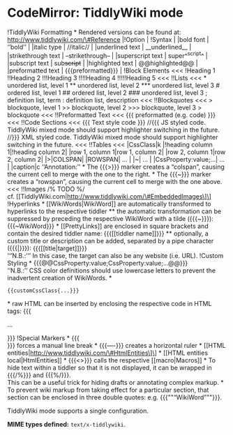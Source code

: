 CodeMirror: TiddlyWiki mode
===========================

!TiddlyWiki Formatting \* Rendered versions can be found at: http://www.tiddlywiki.com/\#Reference |!Option | !Syntax | |bold font | ‘’bold’’ | |italic type | //italic// | |underlined text | \_\_underlined\_\_ | |strikethrough text | –strikethrough– | |superscript text | super^<sup>script</sup>^ | |subscript text | sub<s>script</s> | |highlighted text | @<span class="citation" data-cites="highlighted">@highlighted</span>@@ | |preformatted text | {{{preformatted}}} | !Block Elements &lt;&lt;&lt; !Heading 1 !!Heading 2 !!!Heading 3 !!!!Heading 4 !!!!!Heading 5 &lt;&lt;&lt; !!Lists &lt;&lt;&lt; \* unordered list, level 1 \*\* unordered list, level 2 \*\*\* unordered list, level 3 \# ordered list, level 1 \#\# ordered list, level 2 \#\#\# unordered list, level 3 ; definition list, term : definition list, description &lt;&lt;&lt; !!Blockquotes &lt;&lt;&lt; &gt; blockquote, level 1 &gt;&gt; blockquote, level 2 &gt;&gt;&gt; blockquote, level 3 &gt; blockquote &lt;&lt;&lt; !!Preformatted Text &lt;&lt;&lt; {{{ preformatted (e.g. code) }}} &lt;&lt;&lt; !!Code Sections &lt;&lt;&lt; {{{ Text style code }}} //{{{ JS styled code. TiddlyWiki mixed mode should support highlighter switching in the future. //}}} XML styled code. TiddlyWiki mixed mode should support highlighter switching in the future. &lt;&lt;&lt; !!Tables &lt;&lt;&lt; |CssClass|k |!heading column 1|!heading column 2| |row 1, column 1|row 1, column 2| |row 2, column 1|row 2, column 2| |&gt;|COLSPAN| |ROWSPAN| … | |~| … | |CssProperty:value;…| … | |caption|c ‘’Annotation:’’ \* The {{{&gt;}}} marker creates a “colspan”, causing the current cell to merge with the one to the right. \* The {{{~}}} marker creates a “rowspan”, causing the current cell to merge with the one above. &lt;&lt;&lt; !!Images /% TODO %/ cf. \[\[TiddlyWiki.com|http://www.tiddlywiki.com/\#EmbeddedImages\]\] !Hyperlinks \* \[\[WikiWords|WikiWord\]\] are automatically transformed to hyperlinks to the respective tiddler \*\* the automatic transformation can be suppressed by preceding the respective WikiWord with a tilde ({{{~}}}): {{{~WikiWord}}} \* \[\[PrettyLinks\]\] are enclosed in square brackets and contain the desired tiddler name: {{{\[\[tiddler name\]\]}}} \*\* optionally, a custom title or description can be added, separated by a pipe character ({{{|}}}): {{{\[\[title|target\]\]}}}  
’‘’N.B.:’’’ In this case, the target can also be any website (i.e. URL). !Custom Styling \* {{{@<span class="citation" data-cites="CssProperty:value">@CssProperty:value</span>;CssProperty:value;…@@}}}  
‘’N.B.:’’ CSS color definitions should use lowercase letters to prevent the inadvertent creation of WikiWords. \*

`{{customCssClass{...}}}`

\* raw HTML can be inserted by enclosing the respective code in HTML tags: {{{

…

}}} !Special Markers \* {{{  
}}} forces a manual line break \* {{{—-}}} creates a horizontal ruler \* \[\[HTML entities|http://www.tiddlywiki.com/\#HtmlEntities\]\] \* \[\[HTML entities local|HtmlEntities\]\] \* {{{&lt;&gt;}}} calls the respective \[\[macro|Macros\]\] \* To hide text within a tiddler so that it is not displayed, it can be wrapped in {{{/%}}} and {{{%/}}}.  
This can be a useful trick for hiding drafts or annotating complex markup. \* To prevent wiki markup from taking effect for a particular section, that section can be enclosed in three double quotes: e.g. {{{""“WikiWord”""}}}.

TiddlyWiki mode supports a single configuration.

**MIME types defined:** `text/x-tiddlywiki`.
